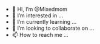 - 👋 Hi, I’m @Mixedmom
- 👀 I’m interested in ...
- 🌱 I’m currently learning ...
- 💞️ I’m looking to collaborate on ...
- 📫 How to reach me ...

<!---
Mixedmom/Mixedmom is a ✨ special ✨ repository because its `README.md` (this file) appears on your GitHub profile.
You can click the Preview link to take a look at your changes.
--->

